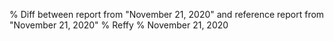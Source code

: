 % Diff between report from "November 21, 2020" and reference report from "November 21, 2020"
% Reffy
% November 21, 2020

